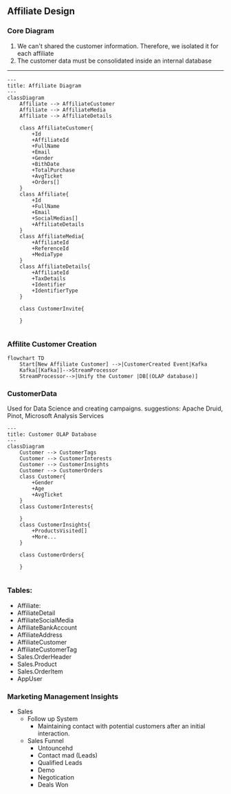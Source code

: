 ## Affiliate Design

### Core Diagram

1. We can't shared the customer information. Therefore, we isolated it for each affiliate
2. The customer data must be consolidated inside an internal database  

---
```mermaid 
---
title: Affiliate Diagram 
---
classDiagram
    Affiliate --> AffiliateCustomer
    Affiliate --> AffiliateMedia
    Affiliate --> AffiliateDetails

    class AffiliateCustomer{
        +Id
        +AffiliateId
        +FullName
        +Email
        +Gender
        +BithDate
        +TotalPurchase
        +AvgTicket
        +Orders[]
    }
    class Affiliate{
        +Id
        +FullName
        +Email
        +SocialMedias[]
        +AffiliateDetails
    }
    class AffiliateMedia{
        +AffiliateId
        +ReferenceId
        +MediaType
    }
    class AffiliateDetails{
        +AffiliateId
        +TaxDetails
        +Identifier
        +IdentifierType
    }

    class CustomerInvite{
        
    }


```
### Affilite Customer Creation
```mermaid
flowchart TD
    Start[New Affiliate Customer] -->|CustomerCreated Event|Kafka
    Kafka[[Kafka]]-->StreamProcessor
    StreamProcessor-->|Unify the Customer |DB[(OLAP database)]
```


### CustomerData  

Used for Data Science and creating campaigns.
suggestions: Apache Druid, Pinot, Microsoft Analysis Services

```mermaid 
---
title: Customer OLAP Database
---
classDiagram
    Customer --> CustomerTags
    Customer --> CustomerInterests
    Customer --> CustomerInsights
    Customer --> CustomerOrders
    class Customer{
        +Gender
        +Age
        +AvgTicket      
    }
    class CustomerInterests{

    }
    class CustomerInsights{
        +ProductsVisited[]
        +More...
    }

    class CustomerOrders{

    }


```
### Tables:

- Affiliate:
- AffiliateDetail
- AffiliateSocialMedia
- AffiliateBankAccount
- AffiliateAddress
- AffiliateCustomer
- AffiliateCustomerTag
- Sales.OrderHeader
- Sales.Product
- Sales.OrderItem
- AppUser


### Marketing Management Insights

- Sales
    - Follow up System
        - Maintaining contact with potential customers after an initial interaction.     
    - Sales Funnel
        - Untouncehd
        - Contact mad (Leads)
        - Qualified Leads
        - Demo
        - Negotication
        - Deals Won

